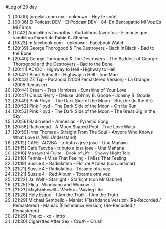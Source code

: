 #Log of 29 day

1. [00:00] jorgeluis.com.mx - unknown - Hoy te soñé
1. [00:36] El Podcast DEV - El Podcast DEV - 84: En Bancopatito Mi Voz Es Mi Firma
1. [17:42] Audiolibros favoritos - Audiolibros favoritos - El monje que vendió su Ferrari de Robin S. Sharma
1. [19:23] m.facebook.com - unknown - Facebook Watch
1. [20:39] George Thorogood & The Destroyers - Back In Black - Bad to the Bone
1. [20:40] George Thorogood & The Destroyers - The Baddest of George Thorogood and the Destroyers - Bad to the Bone
1. [20:41] AC/DC - Highway to Hell - Highway to Hell
1. [20:42] Black Sabbath - Highway to Hell - Iron Man
1. [20:43] ZZ Top - Paranoid (2009 Remastered Version) - La Grange (2005 Remaster)
1. [20:44] Cream - Tres Hombres - Sunshine of Your Love
1. [20:47] Chuck Berry - Deluxe: Johnny B. Goode - Johnny B. Goode
1. [20:49] Pink Floyd - The Dark Side of the Moon - Breathe (In the Air)
1. [20:52] Pink Floyd - The Dark Side of the Moon - On the Run
1. [20:53] Pink Floyd - The Dark Side of the Moon - The Great Gig in the Sky
1. [20:56] Radiohead - Amnesiac - Pyramid Song
1. [20:58] Radiohead - A Moon Shaped Pool - True Love Waits
1. [20:59] Irma Thomas - Straight From The Soul - Anyone Who Knows What Love Is (Will Understand)
1. [21:12] CAFE TACVBA - tributo a jose jose - Una Mañana
1. [21:15] Café Tacvba - tributo a jose jose - Una Mañana
1. [21:18] Masayoshi Fujita - Book of Life - Snowy Night Tale
1. [21:18] Tennis - I Miss That Feeling - I Miss That Feeling
1. [21:19] Sussie 4 - Radiolatina - Flor de Azalea (con Jaramar)
1. [21:21] Sussie 4 - Radiolatina - Tócame otra vez
1. [21:21] Sussie 4 - Red Album - Tócame otra vez
1. [21:22] Jai Wolf - Starlight - Starlight (con Mr Gabriel)
1. [21:25] Flica - Windvane and Window - l
1. [21:27] Maybeshewill - Worlds - Waking Life
1. [21:28] Holy Esque - I Am the Truth - I Am the Truth
1. [21:29] Michael Sembello - Maniac (Flashdance Version) (Re-Recorded / Remastered) - Maniac (Flashdance Version) (Re-Recorded / Remastered)
1. [21:29] The xx - xx - Intro
1. [21:30] Cigarettes After Sex - Crush - Crush
